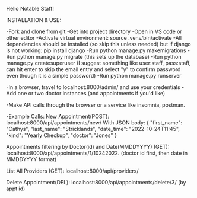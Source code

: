Hello Notable Staff!

INSTALLATION & USE: 

-Fork and clone from git -Get into project directory
-Open in VS code or other editor -Activate virtual environment: source .venv/bin/activate
-All dependencies should be installed (so skip this unless needed) but if django is not working: pip install django
-Run python manage.py makemigrations
-Run python manage.py migrate (this sets up the database)
-Run python manage.py createsuperuser (I suggest something like user:staff, pass:staff, can hit enter to skip the email entry and select "y" to confirm password even though it is a simple password)
-Run python manage.py runserver 

-In a browser, travel to localhost:8000/admin/ and use your credentials
-Add one or two doctor instances (and appointments if you'd like)

-Make API calls through the browser or a service like insomnia, postman.

-Example Calls:
New Appointment(POST): localhost:8000/api/appointments/new/
With JSON body: { "first_name": "Cathys", "last_name": "Stricklands", "date_time": "2022-10-24T11:45", "kind": "Yearly Checkup", "doctor": "Jones" }

 Appointments filtering by Doctor(id) and Date(MMDDYYYY) (GET):
localhost:8000/api/appointments/1/10242022. (doctor id first, then date in MMDDYYYY format)

List All Providers (GET): localhost:8000/api/providers/

Delete Appointment(DEL): localhost:8000/api/appointments/delete/3/ (by appt id)


